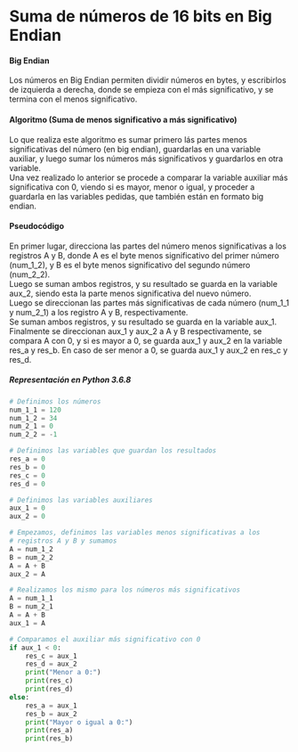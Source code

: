 # Suma de números de 16 bits en Big Endian

#### Big Endian
Los números en Big Endian permiten dividir números en bytes, y escribirlos de izquierda a derecha, donde se empieza con el más significativo, y se termina con el menos significativo.

#### Algoritmo (Suma de menos significativo a más significativo)
Lo que realiza este algoritmo es sumar primero lás partes menos significativas del número (en big endian), guardarlas en una variable auxiliar, y luego sumar los números más significativos y guardarlos en otra variable.  
Una vez realizado lo anterior se procede a comparar la variable auxiliar más significativa con 0, viendo si es mayor, menor o igual, y proceder a guardarla en las variables pedidas, que también están en formato big endian.

#### Pseudocódigo
En primer lugar, direcciona las partes del número menos significativas a los registros A y B, donde A es el byte menos significativo del primer número (num_1_2), y B es el byte menos significativo del segundo número (num_2_2).  
Luego se suman ambos registros, y su resultado se guarda en la variable aux_2, siendo esta la parte menos significativa del nuevo número.  
Luego se direccionan las partes más significativas de cada número (num_1_1 y num_2_1) a los registro A y B, respectivamente.  
Se suman ambos registros, y su resultado se guarda en la variable aux_1.  
Finalmente se direccionan aux_1 y aux_2 a A y B respectivamente, se compara A con 0, y si es mayor a 0, se guarda aux_1 y aux_2 en la variable res_a y res_b. En caso de ser menor a 0, se guarda aux_1 y aux_2 en res_c y res_d.  

##### Representación en Python 3.6.8
```python
# Definimos los números
num_1_1 = 120
num_1_2 = 34
num_2_1 = 0
num_2_2 = -1

# Definimos las variables que guardan los resultados
res_a = 0
res_b = 0
res_c = 0
res_d = 0

# Definimos las variables auxiliares
aux_1 = 0
aux_2 = 0

# Empezamos, definimos las variables menos significativas a los 
# registros A y B y sumamos
A = num_1_2
B = num_2_2
A = A + B
aux_2 = A

# Realizamos los mismo para los números más significativos
A = num_1_1
B = num_2_1
A = A + B
aux_1 = A

# Comparamos el auxiliar más significativo con 0
if aux_1 < 0:
    res_c = aux_1
    res_d = aux_2
    print("Menor a 0:")
    print(res_c)
    print(res_d)
else:
    res_a = aux_1
    res_b = aux_2
    print("Mayor o igual a 0:")
    print(res_a)
    print(res_b)
```
